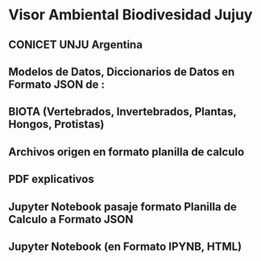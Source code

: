 # Visor Ambiental Biodivesidad Jujuy 
## CONICET UNJU Argentina
## Modelos de Datos, Diccionarios de Datos en Formato JSON de :
## BIOTA (Vertebrados, Invertebrados, Plantas, Hongos, Protistas)
## Archivos origen en formato planilla de calculo
## PDF explicativos
## Jupyter Notebook pasaje formato Planilla de Calculo a Formato JSON
## Jupyter Notebook (en Formato IPYNB, HTML) 
